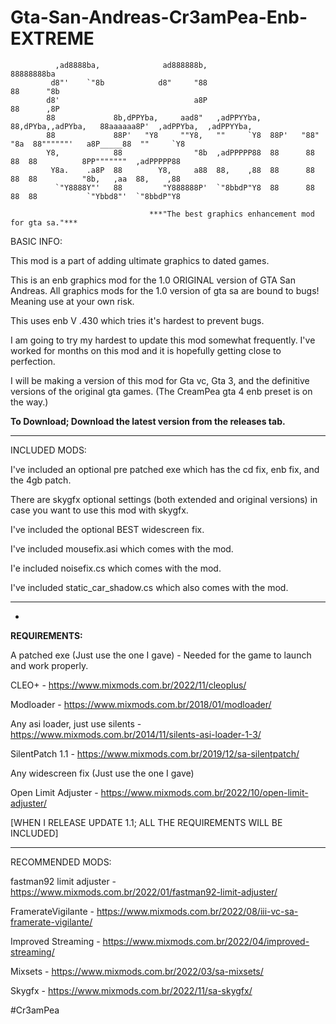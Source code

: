 # Gta-San-Andreas-Cr3amPea-Enb-EXTREME
 
              ,ad8888ba,              ad888888b,                                  88888888ba                            
             d8"'    `"8b            d8"     "88                                  88      "8b                           
            d8'                              a8P                                  88      ,8P                           
            88             8b,dPPYba,     aad8"   ,adPPYYba,  88,dPYba,,adPYba,   88aaaaaa8P'  ,adPPYba,  ,adPPYYba,    
            88             88P'   "Y8     ""Y8,   ""     `Y8  88P'   "88"    "8a  88""""""'   a8P_____88  ""     `Y8    
            Y8,            88                "8b  ,adPPPPP88  88      88      88  88          8PP"""""""  ,adPPPPP88    
             Y8a.    .a8P  88        Y8,     a88  88,    ,88  88      88      88  88          "8b,   ,aa  88,    ,88    
              `"Y8888Y"'   88         "Y888888P'  `"8bbdP"Y8  88      88      88  88           `"Ybbd8"'  `"8bbdP"Y8 

                                   ***"The best graphics enhancement mod for gta sa."***
                             
                         
 BASIC INFO:

  This mod is a part of adding ultimate graphics to dated games.
  
  This is an enb graphics mod for the 1.0 ORIGINAL version of GTA San Andreas.
  All graphics mods for the 1.0 version of gta sa are bound to bugs! Meaning use at your own risk.
  
  This uses enb V .430 which tries it's hardest to prevent bugs.
 
 I am going to try my hardest to update this mod somewhat frequently.
 I've worked for months on this mod and it is hopefully getting close to perfection.

  I will be making a version of this mod for Gta vc, Gta 3, and the definitive versions of the original gta games.
  (The CreamPea gta 4 enb preset is on the way.)
  
 **To Download; Download the latest version from the releases tab.**
 
 -----------------------------------------------------------------------------------------------------------------------------------------------------------------------
 
 INCLUDED MODS:
 
 I've included an optional pre patched exe which has the cd fix, enb fix, and the 4gb patch.
 
 There are skygfx optional settings (both extended and original versions) in case you want to use this mod with skygfx.
 
 I've included the optional BEST widescreen fix.
 
 I've included mousefix.asi which comes with the mod.
 
 I'e included noisefix.cs which comes with the mod.
 
 I've included static_car_shadow.cs which also comes with the mod.
 
 
  ---------------------------------------------------------------------------------------------------------------------------------------------------------------------
 -
 
 **REQUIREMENTS:**
 
 A patched exe (Just use the one I gave) - Needed for the game to launch and work properly.

CLEO+ - https://www.mixmods.com.br/2022/11/cleoplus/

Modloader - https://www.mixmods.com.br/2018/01/modloader/

Any asi loader, just use silents - https://www.mixmods.com.br/2014/11/silents-asi-loader-1-3/

SilentPatch 1.1 - https://www.mixmods.com.br/2019/12/sa-silentpatch/

Any widescreen fix (Just use the one I gave)

Open Limit Adjuster - https://www.mixmods.com.br/2022/10/open-limit-adjuster/

[WHEN I RELEASE UPDATE 1.1; ALL THE REQUIREMENTS WILL BE INCLUDED]


 -----------------------------------------------------------------------------------------------------------------------------------------------------------------------
 
 RECOMMENDED MODS:

fastman92 limit adjuster - https://www.mixmods.com.br/2022/01/fastman92-limit-adjuster/

FramerateVigilante - https://www.mixmods.com.br/2022/08/iii-vc-sa-framerate-vigilante/

Improved Streaming - https://www.mixmods.com.br/2022/04/improved-streaming/

Mixsets - https://www.mixmods.com.br/2022/03/sa-mixsets/

Skygfx - https://www.mixmods.com.br/2022/11/sa-skygfx/
 
#Cr3amPea 
